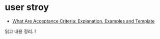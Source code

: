 # user stroy




* [What Are Acceptance Criteria: Explanation, Examples and Template](https://existek.com/blog/what-are-acceptance-criteria/)


읽고 내용 정리..!





